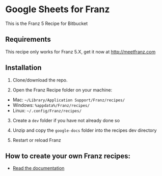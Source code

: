 # Google Sheets for Franz
This is the Franz 5 Recipe for Bitbucket

## Requirements
This recipe only works for Franz 5.X, get it now at http://meetfranz.com

## Installation

1. Clone/download the repo.

2. Open the Franz Recipe folder on your machine:
  * Mac: `~/Library/Application Support/Franz/recipes/`
  * Windows: `%appdata%/Franz/recipes/`
  * Linux: `~/.config/Franz/recipes/`

3. Create a `dev` folder if you have not already done so

3. Unzip and copy the `google-docs` folder into the recipes dev directory

4. Restart or reload Franz

## How to create your own Franz recipes:
* [Read the documentation](https://github.com/meetfranz/plugins)

